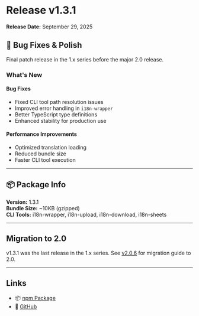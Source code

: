 # Release v1.3.1

**Release Date:** September 29, 2025

## 🐛 Bug Fixes & Polish

Final patch release in the 1.x series before the major 2.0 release.

### What's New

#### Bug Fixes

- Fixed CLI tool path resolution issues
- Improved error handling in `i18n-wrapper`
- Better TypeScript type definitions
- Enhanced stability for production use

#### Performance Improvements

- Optimized translation loading
- Reduced bundle size
- Faster CLI tool execution

---

## 📦 Package Info

**Version:** 1.3.1  
**Bundle Size:** ~10KB (gzipped)  
**CLI Tools:** i18n-wrapper, i18n-upload, i18n-download, i18n-sheets

---

## Migration to 2.0

v1.3.1 was the last release in the 1.x series. See [v2.0.6](./v2.0.6.md) for migration guide to 2.0.

---

## Links

- 📦 [npm Package](https://www.npmjs.com/package/i18nexus)
- 🐙 [GitHub](https://github.com/manNomi/i18nexus)
